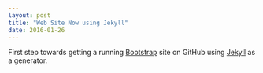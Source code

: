 ```yaml
---
layout: post
title: "Web Site Now using Jekyll"
date: 2016-01-26
---
```


First step towards getting a running [Bootstrap](http://getbootstrap.com) site on GitHub using [Jekyll](http://jekyllrb.com) as a generator.
